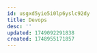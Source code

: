 ```yaml
---
id: usgxd5yie5i0lp6yslc92dy
title: Devops
desc: ''
updated: 1749092291838
created: 1748955171857
---
```

